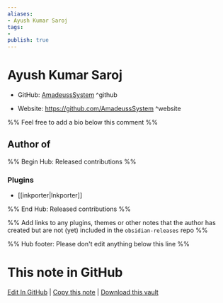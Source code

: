 ```yaml
---
aliases:
- Ayush Kumar Saroj
tags:
- 
publish: true
---
```


# Ayush Kumar Saroj

- GitHub: [AmadeussSystem](https://github.com/AmadeussSystem/) ^github
<!-- - Discord: `@` ^discord-->
- Website: <https://github.com/AmadeussSystem> ^website
<!-- - [[Publish sites|Publish site]]: <https://> ^publish-->

%% Feel free to add a bio below this comment %%


## Author of

%% Begin Hub: Released contributions %%
### Plugins
- [[inkporter|Inkporter]]

%% End Hub: Released contributions %%

%% Add links to any plugins, themes or other notes that the author has created but are not (yet) included in the `obsidian-releases` repo %%

<!--
### Unlisted plugins
-->

<!--
### Others
-->

<!--
## Sponsor this author
-->

<!-- - [[GitHub sponsors]]: [Sponsor @AmadeussSystem on GitHub Sponsors](https://github.com/sponsors/AmadeussSystem) ^github-sponsor-->
<!-- - [[Buy me a coffee]]: <https://> ^buy-me-a-coffee-->
<!-- - [[PayPal]]: <https://> ^paypal-->
<!-- - [[Patreon]]: <https://> ^patreon-->

<!--
## Follow this author
-->

<!-- - [[YouTube Channels|On YouTube]]: <https://> ^youtube-->
<!-- - Twitter: <https://> ^twitter-->
<!-- - ... -->

%% Hub footer: Please don't edit anything below this line %%

# This note in GitHub

<span class="git-footer">[Edit In GitHub](https://github.dev/obsidian-community/obsidian-hub/blob/main/01%20-%20Community/People/AmadeussSystem.md "git-hub-edit-note") | [Copy this note](https://raw.githubusercontent.com/obsidian-community/obsidian-hub/main/01%20-%20Community/People/AmadeussSystem.md "git-hub-copy-note") | [Download this vault](https://github.com/obsidian-community/obsidian-hub/archive/refs/heads/main.zip "git-hub-download-vault") </span>
